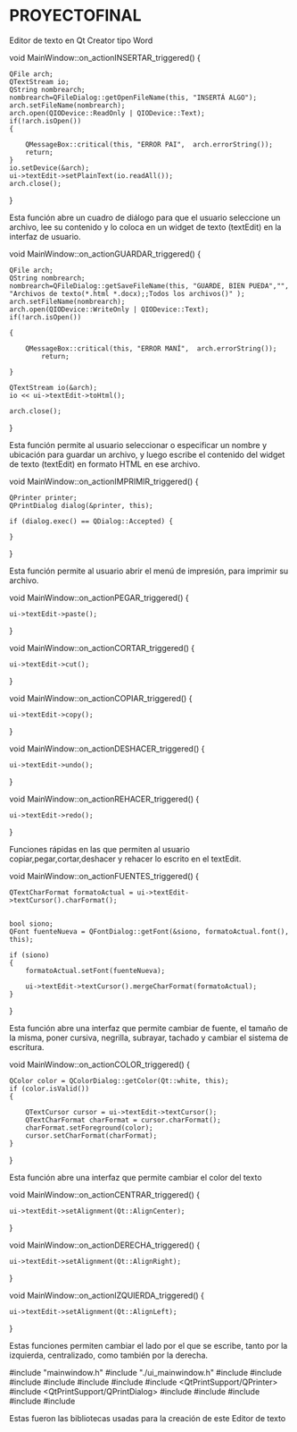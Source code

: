 # PROYECTOFINAL
Editor de texto en Qt Creator tipo Word




void MainWindow::on_actionINSERTAR_triggered()
  {

    QFile arch;
    QTextStream io;
    QString nombrearch;
    nombrearch=QFileDialog::getOpenFileName(this, "INSERTÁ ALGO");
    arch.setFileName(nombrearch);
    arch.open(QIODevice::ReadOnly | QIODevice::Text);
    if(!arch.isOpen())
    {

        QMessageBox::critical(this, "ERROR PAI",  arch.errorString());
        return;
    }
    io.setDevice(&arch);
    ui->textEdit->setPlainText(io.readAll());
    arch.close();

}

Esta función abre un cuadro de diálogo para que el usuario seleccione un archivo, lee su contenido y lo coloca en un widget de texto (textEdit) en la interfaz de usuario.



void MainWindow::on_actionGUARDAR_triggered()
{
  
    QFile arch;
    QString nombrearch;
    nombrearch=QFileDialog::getSaveFileName(this, "GUARDE, BIEN PUEDA","", "Archivos de texto(*.html *.docx);;Todos los archivos()" );
    arch.setFileName(nombrearch);
    arch.open(QIODevice::WriteOnly | QIODevice::Text);
    if(!arch.isOpen())
   
    {
    
        QMessageBox::critical(this, "ERROR MANÍ",  arch.errorString());
            return;
   
    }
  
    QTextStream io(&arch);
    io << ui->textEdit->toHtml(); 

    arch.close();
}

Esta función permite al usuario seleccionar o especificar un nombre y ubicación para guardar un archivo, y luego escribe el contenido del widget de texto (textEdit) en formato HTML en ese archivo.



void MainWindow::on_actionIMPRIMIR_triggered()
{
  
    QPrinter printer;
    QPrintDialog dialog(&printer, this);

    if (dialog.exec() == QDialog::Accepted) {

    }


}

Esta función permite al usuario abrir el menú de impresión, para imprimir su archivo.



void MainWindow::on_actionPEGAR_triggered()
{

    ui->textEdit->paste();
}


void MainWindow::on_actionCORTAR_triggered()
{

    ui->textEdit->cut();
}



void MainWindow::on_actionCOPIAR_triggered()
{
  
    ui->textEdit->copy();
}


void MainWindow::on_actionDESHACER_triggered()
{

    ui->textEdit->undo();
}


void MainWindow::on_actionREHACER_triggered()
{

    ui->textEdit->redo();
}

Funciones rápidas en las que permiten al usuario copiar,pegar,cortar,deshacer y rehacer lo escrito en el textEdit.



void MainWindow::on_actionFUENTES_triggered()
{
    
    QTextCharFormat formatoActual = ui->textEdit->textCursor().charFormat();

    
    bool siono;
    QFont fuenteNueva = QFontDialog::getFont(&siono, formatoActual.font(), this);

    if (siono)
    {      
        formatoActual.setFont(fuenteNueva);

        ui->textEdit->textCursor().mergeCharFormat(formatoActual);
    }
}

Esta función abre una interfaz que permite cambiar de fuente, el tamaño de la misma, poner cursiva, negrilla, subrayar, tachado y cambiar el sistema de escritura.



void MainWindow::on_actionCOLOR_triggered()
{
   
    QColor color = QColorDialog::getColor(Qt::white, this);
    if (color.isValid())
    {
       
        QTextCursor cursor = ui->textEdit->textCursor();
        QTextCharFormat charFormat = cursor.charFormat();
        charFormat.setForeground(color);
        cursor.setCharFormat(charFormat);
    }
}

Esta función abre una interfaz que permite cambiar el color del texto 



void MainWindow::on_actionCENTRAR_triggered()
{  
    
    ui->textEdit->setAlignment(Qt::AlignCenter);
}


void MainWindow::on_actionDERECHA_triggered()
{
   
    ui->textEdit->setAlignment(Qt::AlignRight);
}



void MainWindow::on_actionIZQUIERDA_triggered()
{
  
    ui->textEdit->setAlignment(Qt::AlignLeft);
}

Estas funciones permiten cambiar el lado por el que se escribe, tanto por la izquierda, centralizado, como también por la derecha.



#include "mainwindow.h"
#include "./ui_mainwindow.h"
#include <QFileDialog>
#include <QTextStream>
#include <QTextDocument>
#include <QTextDocumentWriter>
#include <QFile>
#include <QMessageBox>
#include <QtPrintSupport/QPrinter>
#include <QtPrintSupport/QPrintDialog>
#include <QFontDialog>
#include <QFont>
#include <QColorDialog>
#include <QColor>
#include <QTextEdit>

Estas fueron las bibliotecas usadas para la creación de este Editor de texto 








